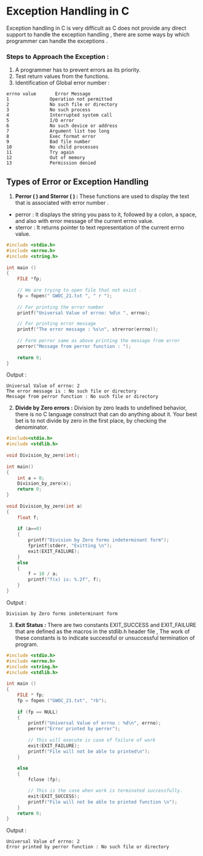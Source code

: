 # Exception Handling in C
Exception handling in C is very difficult as C does not provide any direct support to handle the exception handling , there are some ways by which programmer can handle the exceptions .

### Steps to Approach the Exception :
1. A programmer has to prevent errors as its priority.
2. Test return values from the functions.
3. Identification of Global error number :
```
errno value       Error Message
1               Operation not permitted
2               No such file or directory
3               No such process 
4               Interrupted system call 
5               I/O error 
6               No such device or address
7               Argument list too long 
8               Exec format error 
9               Bad file number 
10              No child processes 
11              Try again 
12              Out of memory 
13              Permission denied 
```
## Types of Error or Exception Handling
1. **Perror ( ) and Sterror ( ) :** These functions are used to display the text that is associated with error number .
- perror : It displays the string you pass to it, followed by a colon, a space, and also with error message of the current errno value.
- sterror :  It returns pointer to text representation of the current errno value.
```c
#include <stdio.h>
#include <errno.h>
#include <string.h>
  
int main ()
{
    FILE *fp;
  
    // We are trying to open file that not exist .
    fp = fopen(" GWOC_21.txt ", " r ");
  
    // For printing the error number
    printf("Universal Value of errno: %d\n ", errno);

    // For printing error message
    printf("The error message : %s\n", strerror(errno));
    
    // Form perror same as above printing the message from error
    perror("Message from perror function : ");
  
    return 0;
}
```
Output :
```
Universal Value of errno: 2
The error message is : No such file or directory
Message from perror function : No such file or directory
```

2. **Divide by Zero errors :** Division by zero leads to undefined behavior, there is no C language construct that can do anything about it. Your best bet is to not divide by zero in the first place, by checking the denominator.
```c
#include<stdio.h>
#include <stdlib.h>
  
void Division_by_zero(int);
  
int main()
{
    int a = 0;
    Division_by_zero(x);
    return 0;
}
  
void Division_by_zero(int a)
{
    float f;
  
    if (a==0)
    {
        printf("Division by Zero forms indeterminant form");
        fprintf(stderr, "Exitting \n");
        exit(EXIT_FAILURE);
    }
    else
    {
        f = 10 / a;
        printf("f(x) is: %.2f", f);
    }
}
```
Output :
```
Division by Zero forms indeterminant form 
```
3. **Exit Status :** There are two constants EXIT_SUCCESS and EXIT_FAILURE that are defined as the macros in the stdlib.h header file , The work of these constants is to indicate successful or unsuccessful termination of program.
```c
#include <stdio.h>
#include <errno.h>
#include <string.h>
#include <stdlib.h>
  
int main ()
{
    FILE * fp;
    fp = fopen ("GWOC_21.txt", "rb");
  
    if (fp == NULL)
    {
        printf("Universal Value of errno : %d\n", errno);
        perror("Error printed by perror");
  
        // This will execute is case of failure of work
        exit(EXIT_FAILURE);
        printf("File will not be able to printed\n");
    }
  
    else
    {
        fclose (fp);

        // This is the case when work is terminated successfully.
        exit(EXIT_SUCCESS);
        printf("File will not be able to printed function \n");
    }
    return 0;
}
```
Output :
```
Universal Value of errno: 2
Error printed by perror function : No such file or directory
```

